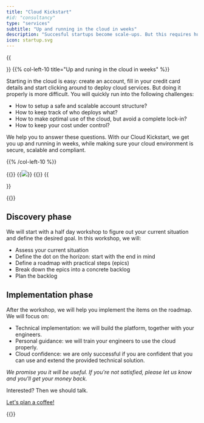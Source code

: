 ```yaml
---
title: "Cloud Kickstart"
#id: "consultancy"
type: "services"
subtitle: "Up and running in the cloud in weeks"
description: "Succesful startups become scale-ups. But this requires huge investments in setting up cloud resources, CI/CD and monitoring and logging. We can do it in weeks and make sure you can manage it yourself."
icon: startup.svg
---
```



{{<section>}}
{{% col-left-10 title="Up and runing in the cloud in weeks" %}}

Starting in the cloud is easy: create an account, fill in your credit card details and start clicking around to deploy cloud services. But doing it properly is more difficult. You will quickly run into the following challenges:

- How to setup a safe and scalable account structure?
- How to keep track of who deploys what?
- How to make optimal use of the cloud, but avoid a complete lock-in?
- How to keep your cost under control?

We help you to answer these questions. With our Cloud Kickstart, we get you up and running in weeks, while making sure your cloud environment is secure, scalable and compliant.

{{% /col-left-10 %}}

{{<col-right-2>}}
{{<img class="img-fluid" src="/img/icons/startup.svg">}}
{{</col-right-2>}}
{{</section>}}

{{<raw>}}

<section class="bg-muted lead">
  <div class="container text-center text-lg-start pt-lg-5">
  <div class="row">
    <div class="col-lg-6">
        <h2>Discovery phase</h2>
        <p>We will start with a half day workshop to figure out your current situation and define the desired goal. In this workshop, we will:</p>
        <ul>
        <li>Assess your current situation</li>
        <li>Define the dot on the horizon: start with the end in mind</li>
        <li>Define a roadmap with practical steps (epics)</li>
        <li>Break down the epics into a concrete backlog</li>
        <li>Plan the backlog</li>
        </ul>
        </p>
    </div>
    <div class="col-lg-6">
        <h2>Implementation phase</h2>
        <p>After the workshop, we will help you implement the items on the roadmap. We will focus on:</p>
        <ul>
        <li>Technical implementation: we will build the platform, together with your engineers.</li>
        <li>Personal guidance: we will train your engineers to use the cloud properly.</li>
        <li>Cloud confidence: we are only successful if you are confident that you can use and extend the provided technical solution.</li>
        </ul>
        </p>
    </div>
    </div>
    <div class="row">
        <div class="col-lg-12 text-center mt-2">
            <i>We promise you it will be useful. If you're not satisfied, please let us know and you'll get your money back.</i>
        </div>
    </div>
    <div class="row mt-5">
      <div class="col-lg-12 text-center">
        <p class="divider-subtitle mt-2 text-bold h4">Interested? Then we should talk.</p>
      </div>
      <div class="mx-auto text-center">
        <a class="btn mt-lg-2 btn-warning" id="book" href="">Let's plan a coffee!</a>
        <script type="text/javascript" src="https://x.ai/embed/xdotai-embed.js" id="xdotaiEmbed" data-page="/bastichelaar/cost-savings-scan" data-height data-width data-element="#book" async></script>
        </a>
      </div>
    </div>
  </div>
  </div>
</section>

{{</raw>}}